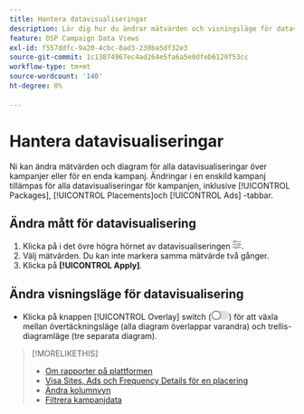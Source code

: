 ```yaml
---
title: Hantera datavisualiseringar
description: Lär dig hur du ändrar mätvärden och visningsläge för datavisualiseringar.
feature: DSP Campaign Data Views
exl-id: f557ddfc-9a20-4cbc-8ad3-230ba5df32e3
source-git-commit: 1c13874967ec4ad264e5fa6a5e0dfeb6120f53cc
workflow-type: tm+mt
source-wordcount: '140'
ht-degree: 0%

---
```


# Hantera datavisualiseringar

Ni kan ändra mätvärden och diagram för alla datavisualiseringar över kampanjer eller för en enda kampanj. Ändringar i en enskild kampanj tillämpas för alla datavisualiseringar för kampanjen, inklusive [!UICONTROL Packages], [!UICONTROL Placements]och [!UICONTROL Ads] -tabbar.

## Ändra mått för datavisualisering

1. Klicka på i det övre högra hörnet av datavisualiseringen ![Inställningar](/help/dsp/assets/settings-chart.png).
1. Välj mätvärden.
Du kan inte markera samma mätvärde två gånger.
1. Klicka på **[!UICONTROL Apply]**.

## Ändra visningsläge för datavisualisering

* Klicka på knappen [!UICONTROL Overlay] switch (![Övertäckningsväxling](/help/dsp/assets/overlay.png)) för att växla mellan övertäckningsläge (alla diagram överlappar varandra) och trellis-diagramläge (tre separata diagram).

>[!MORELIKETHIS]
>
>* [Om rapporter på plattformen](campaign-reports-about.md)
>* [Visa Sites, Ads och Frequency Details för en placering](placement-details-view.md)
>* [Ändra kolumnvyn](column-view-change.md)
>* [Filtrera kampanjdata](campaign-data-filter.md)

